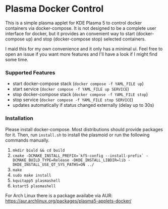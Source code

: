 # Plasma Docker Control

This is a simple plasma applet for KDE Plasma 5 to control docker containers via docker-compose. It is not designed to be a complete user interface for docker, but it provides an convenient way to start (docker-compose up) and stop (docker-compose stop) selected containers. 

I maid this for my own convenience and it only has a minimal ui. Feel free to open an issue if you want more features and I'll have a look if I might find some time.

### Supported Features
* start docker-compose stack (`docker compose -f YAML_FILE up`)
* start service (`docker compose -f YAML_FILE up SERVICE`)
* stop docker-compose stack (`docker compose -f YAML_FILE stop`)
* stop service (`docker compose -f YAML_FILE stop SERVICE`)
* updates automatically if status changed externally (delay up to 30s)

### Installation

Please install docker-compose. Most distributions should provide packages for it. Then, run `install.sh` to install the plasmoid or run the following commands manually.

1. `mkdir biuld && cd build`
2. ```cmake -DCMAKE_INSTALL_PREFIX=`kf5-config --install-prefix` -DCMAKE_BUILD_TYPE=Release -DKDE_INSTALL_LIBDIR=lib -DKDE_INSTALL_USE_QT_SYS_PATHS=ON ../```
3. `make`
4. `sudo make install`
5. `kquitapp5 plasmashell`
6. `kstart5 plasmashell`

For Arch Linux there is a package availabe via AUR: https://aur.archlinux.org/packages/plasma5-applets-docker/
